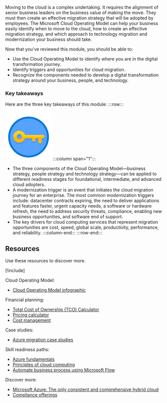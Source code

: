 Moving to the cloud is a complex undertaking. It requires the alignment of senior business leaders on the business value of making the move. They must then create an effective migration strategy that will be adopted by employees. The Microsoft Cloud Operating Model can help your business easily identify when to move to the cloud, how to create an effective migration strategy, and which approach to technology migration and modernization your business should take.

Now that you've reviewed this module, you should be able to: 

- Use the Cloud Operating Model to identify where you are in the digital transformation journey.
- Identify triggers and opportunities for cloud migration.
- Recognize the components needed to develop a digital transformation strategy around your business, people, and technology.

### Key takeaways

Here are the three key takeaways of this module:
:::row:::
![Icon of key](../media/Key_Takeaway_3questions.png)
  :::column span="1":::
- The three components of the Cloud Operating Model—business strategy, people strategy and technology strategy—can be applied to different readiness stages for foundational, intermediate, and advanced cloud adopters.
- A modernization trigger is an event that initiates the cloud migration journey for an enterprise. The most common modernization triggers include: datacenter contracts expiring, the need to deliver applications and features faster, urgent capacity needs, a software or hardware refresh, the need to address security threats, compliance, enabling new business opportunities, and software end of support.
- The key drivers for cloud computing services that represent migration opportunities are  cost, speed, global scale, productivity, performance, and reliability.
:::column-end:::
:::row-end:::
 





## Resources

Use these resources to discover more.

[!include[](../../../includes/open-link-in-new-tab-note.md)]

Cloud Operating Model:

- [Cloud Operating Model infographic](https://azure.microsoft.com/resources/cloud-operating-model-infographic)

Financial planning:

- [Total Cost of Ownership (TCO) Calculator](https://www.tco.microsoft.com/)
- [Pricing calculator](https://azure.microsoft.com/pricing/)
- [Cost management](https://azure.microsoft.com/services/cost-management/)

Case studies:

- [Azure migration case studies](https://customers.microsoft.com)

Skill readiness paths:

- [Azure fundamentals](https://docs.microsoft.com/learn/paths/azure-fundamentals/)
- [Principles of cloud computing](https://docs.microsoft.com/learn/modules/principles-cloud-computing/)
- [Automate business process using Microsoft Flow](https://docs.microsoft.com/learn/paths/automate-process-using-flow/)

Discover more:  

- [Microsoft Azure: The only consistent and comprehensive hybrid cloud](https://azure.microsoft.com/blog/microsoft-azure-the-only-consistent-comprehensive-hybrid-cloud/)
- [Compliance offerings](http://aka.ms/allcompliance)
